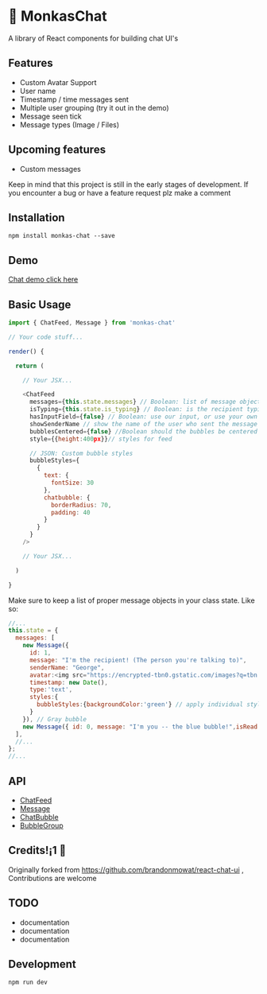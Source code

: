 
# 🙊 MonkasChat

A library of React components for building chat UI's



## Features

* Custom Avatar Support
* User name
* Timestamp / time messages sent
* Multiple user grouping (try it out in the demo)
* Message seen tick
* Message types (Image / Files)

## Upcoming features 

* Custom messages

Keep in mind that this project is still in the early stages of development. If you encounter a bug or have a feature request plz make a comment

## Installation

`npm install monkas-chat --save`

## Demo

[Chat demo click here](https://dasithkuruppu.github.io/react-chat-ui/demo/)

## Basic Usage

```javascript
import { ChatFeed, Message } from 'monkas-chat'

// Your code stuff...

render() {

  return (

    // Your JSX...

    <ChatFeed
      messages={this.state.messages} // Boolean: list of message objects
      isTyping={this.state.is_typing} // Boolean: is the recipient typing
      hasInputField={false} // Boolean: use our input, or use your own
      showSenderName // show the name of the user who sent the message
      bubblesCentered={false} //Boolean should the bubbles be centered in the feed?
      style={{height:400px}}// styles for feed

      // JSON: Custom bubble styles
      bubbleStyles={
        {
          text: {
            fontSize: 30
          },
          chatbubble: {
            borderRadius: 70,
            padding: 40
          }
        }
      }
    />

    // Your JSX...

  )

}
```

Make sure to keep a list of proper message objects in your class state.
Like so:

```javascript
//...
this.state = {
  messages: [
    new Message({
      id: 1,
      message: "I'm the recipient! (The person you're talking to)",
      senderName: "George",
      avatar:<img src="https://encrypted-tbn0.gstatic.com/images?q=tbn:ANd9GcRArL5ZYgvYomgLZ6QKxjLO6iK-w6UqdRakfN56wFzWwE7ewq0O"/>,
      timestamp: new Date(),
      type:'text',
      styles:{
        bubbleStyles:{backgroundColor:'green'} // apply individual styles if needed to bubbles
      }
    }), // Gray bubble
    new Message({ id: 0, message: "I'm you -- the blue bubble!",isRead:true }), // Blue bubble
  ],
  //...
};
//...
```

## API

* [ChatFeed](./src/ChatFeed)
* [Message](./src/Message)
* [ChatBubble](./src/ChatBubble)
* [BubbleGroup](./src/BubbleGroup)

## Credits!¡1 🔧

Originally forked from https://github.com/brandonmowat/react-chat-ui , Contributions are welcome 



## TODO

* documentation
* documentation
* documentation

## Development

```sh
npm run dev

```

